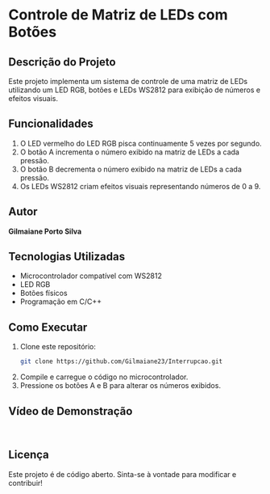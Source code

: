 # Controle de Matriz de LEDs com Botões

## Descrição do Projeto
Este projeto implementa um sistema de controle de uma matriz de LEDs utilizando um LED RGB, botões e LEDs WS2812 para exibição de números e efeitos visuais.

## Funcionalidades
1. O LED vermelho do LED RGB pisca continuamente 5 vezes por segundo.
2. O botão A incrementa o número exibido na matriz de LEDs a cada pressão.
3. O botão B decrementa o número exibido na matriz de LEDs a cada pressão.
4. Os LEDs WS2812 criam efeitos visuais representando números de 0 a 9.

## Autor
**Gilmaiane Porto Silva**

## Tecnologias Utilizadas
- Microcontrolador compatível com WS2812
- LED RGB
- Botões físicos
- Programação em C/C++

## Como Executar
1. Clone este repositório:
   ```bash
   git clone https://github.com/Gilmaiane23/Interrupcao.git
   ```
2. Compile e carregue o código no microcontrolador.
3. Pressione os botões A e B para alterar os números exibidos.

## Vídeo de Demonstração
```bash
   
   ```

## Licença
Este projeto é de código aberto. Sinta-se à vontade para modificar e contribuir!

